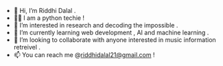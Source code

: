 - 👋 Hi, I’m Riddhi Dalal .
- 👩‍💻 I am a python techie !
- 👀 I’m interested in research and decoding the impossible .
- 🌱 I’m currently learning web development , AI and machine learning .
- 💞️ I’m looking to collaborate with anyone interested in music information retreivel .  
- 📫 You can reach me @riddhidalal21@gmail.com !

<!---
riddle-me/riddle-me is a ✨ special ✨ repository because its `README.md` (this file) appears on your GitHub profile.
You can click the Preview link to take a look at your changes.
--->
